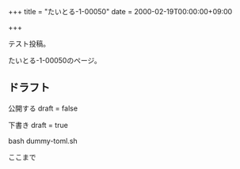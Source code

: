 +++
title = "たいとる-1-00050"
date = 2000-02-19T00:00:00+09:00

+++

テスト投稿。

たいとる-1-00050のページ。


## ドラフト

公開する
draft = false

下書き
draft = true

bash dummy-toml.sh

ここまで
